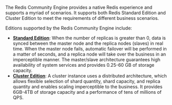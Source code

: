 
The Redis Community Engine provides a native Redis experience and supports a myriad of scenarios. It supports both Redis Standard Edition and Cluster Edition to meet the requirements of different business scenarios.

Editions supported by the Redis Community Engine include:
 - [**Standard Edition**](https://intl.cloud.tencent.com/document/product/239/31959): When the number of replicas is greater than 0, data is synced between the master node and the replica nodes (slaves) in real time. When the master node fails, automatic failover will be performed in a matter of seconds, and a replica node will take over the business in an imperceptible manner. The master/slave architecture guarantees high availability of system services and provides 0.25-60 GB of storage capacity.
 - [**Cluster Edition**](https://intl.cloud.tencent.com/document/product/239/18336): A cluster instance uses a distributed architecture, which allows flexible selection of shard quantity, shard capacity, and replica quantity and enables scaling imperceptible to the business. It provides 6GB-4TB of storage capacity and a performance of tens of millions of QPS.


